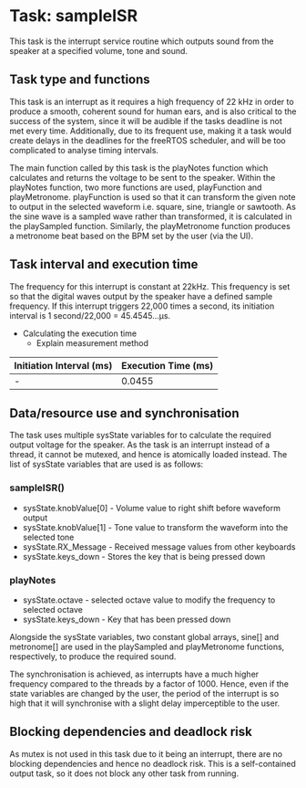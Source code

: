 # Task: sampleISR

This task is the interrupt service routine which outputs sound from the speaker at a specified volume, tone and sound.

## Task type and functions

This task is an interrupt as it requires a high frequency of 22 kHz in order to produce a smooth, coherent sound for human ears, and is also critical to the success of the system, since it will be audible if the tasks deadline is not met every time. Additionally, due to its frequent use, making it a task would create delays in the deadlines for the freeRTOS scheduler, and will be too complicated to analyse timing intervals.

The main function called by this task is the playNotes function which calculates and returns the voltage to be sent to the speaker. Within the playNotes function, two more functions are used, playFunction and playMetronome. playFunction is used so that it can transform the given note to output in the selected waveform i.e. square, sine, triangle or sawtooth. As the sine wave is a sampled wave rather than transformed, it is calculated in the playSampled function. Similarly, the playMetronome function produces a metronome beat based on the BPM set by the user (via the UI). 

## Task interval and execution time

The frequency for this interrupt is constant at 22kHz. This frequency is set so that the digital waves output by the speaker have a defined sample frequency. If this interrupt triggers 22,000 times a second, its initiation interval is 1 second/22,000 = 45.4545…μs. 

- Calculating the execution time
    - Explain measurement method
 
| Initiation Interval (ms) | Execution Time (ms) |
| --- | --- |
| - | 0.0455 |

## Data/resource use and synchronisation

The task uses multiple sysState variables for to calculate the required output voltage for the speaker. As the task is an interrupt instead of a thread, it cannot be mutexed, and hence is atomically loaded instead. The list of sysState variables that are used is as follows:

### sampleISR()

- sysState.knobValue[0] - Volume value to right shift before waveform output
- sysState.knobValue[1] - Tone value to transform the waveform into the selected tone
- sysState.RX_Message - Received message values from other keyboards
- sysState.keys_down - Stores the key that is being pressed down

### playNotes

- sysState.octave - selected octave value to modify the frequency to selected octave
- sysState.keys_down - Key that has been pressed down

Alongside the sysState variables, two constant global arrays, sine[] and metronome[] are used in the playSampled and playMetronome functions, respectively, to produce the required sound. 

The synchronisation is achieved, as interrupts have a much higher frequency compared to the threads by a factor of 1000. Hence, even if the state variables are changed by the user, the period of the interrupt is so high that it will synchronise with a slight delay imperceptible to the user.

## Blocking dependencies and deadlock risk

As mutex is not used in this task due to it being an interrupt, there are no blocking dependencies and hence no deadlock risk. This is a self-contained output task, so it does not block any other task from running.
